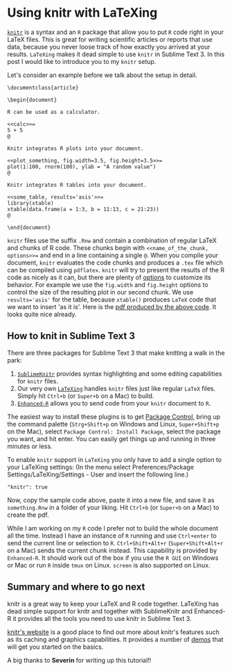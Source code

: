 # Using knitr with LaTeXing

[`knitr`][knitr] is a syntax and an `R` package that allow you to put `R` code right in your LaTeX files. This is great for writing scientific articles or reports that use data, because you never loose track of how exactly you arrived at your results. `LaTeXing` makes it dead simple to use `knitr` in Sublime Text 3. In this post I would like to introduce you to my `knitr` setup.

Let's consider an example before we talk about the setup in detail.

	\documentclass{article}

	\begin{document}

	R can be used as a calculator.

	<<calc>>=
	5 + 5
	@

	Knitr integrates R plots into your document.

	<<plot_something, fig.width=3.5, fig.height=3.5>>=
	plot(1:100, rnorm(100), ylab = "A random value")
	@

	Knitr integrates R tables into your document.

	<<some_table, results='asis'>>=
	library(xtable)
	xtable(data.frame(a = 1:3, b = 11:13, c = 21:23))
	@

	\end{document}

`knitr` files use the suffix `.Rnw` and contain a combination of regular LaTeX and chunks of R code. These chunks begin with `<<name_of_the_chunk, options>>=` and end in a line containing a single `@`. When you compile your document, `knitr` evaluates the code chunks and produces a `.tex` file which can be compiled using `pdflatex`. `knitr` will try to present the results of the R code as nicely as it can, but there are plenty of [options][knitr_options] to customize its behavior. For example we use the `fig.width` and `fig.height` options to control the size of the resulting plot in our second chunk. We use `results='asis'` for the table, because `xtable()` produces `LaTeX` code that we want to insert 'as it is'. Here is the [pdf produced by the above code][knitr_example]. It looks quite nice already.

## How to knit in Sublime Text 3

There are three packages for Sublime Text 3 that make knitting a walk in the
park:

1. [`SublimeKnitr`][sublime_knitr] provides syntax highlighting and some editing capabilities for `knitr` files.
2. Our very own [`LaTeXing`][latexing] handles `knitr` files just like regular `LaTeX` files. Simply hit `Ctrl+b` (or `Super+b` on a Mac) to build.
3. [`Enhanced-R`][enhanced_r] allows you to send code from your `knitr` document to `R`.

The easiest way to install these plugins is to get [Package Control][pc], bring up the command palette (`Strg+Shift+p` on Windows and Linux, `Super+Shift+p` on the Mac), select `Package Control: Install Package`, select the package you want, and hit enter. You can easily get things up and running in three minutes or less.

To enable `knitr` support in `LaTeXing` you only have to add a single option to your LaTeXing settings: (In the menu select Preferences/Package Settings/LaTeXing/Settings - User and insert the following line.)

	"knitr": true

Now, copy the sample code above, paste it into a new file, and save it as `something.Rnw` in a folder of your liking. Hit `Ctrl+b` (or `Super+b` on a Mac) to create the pdf.

While I am working on my `R` code I prefer not to build the whole document all the time. Instead I have an instance of `R` running and use `Ctrl+enter` to send the current line or selection to `R`. `Ctrl+Shift+Alt+r` (`Super+Shift+Alt+r` on a Mac) sends the current chunk instead. This capability is provided by `Enhanced-R`. It should work out of the box if you use the `R GUI` on Windows or Mac or run `R` inside `tmux` on Linux. `screen` is also supported on Linux.

## Summary and where to go next

knitr is a great way to keep your LaTeX and R code together. LaTeXing
has dead simple support for knitr and together with SublimeKnitr and
Enhanced-R it provides all the tools you need to use knitr in Sublime Text 3.

[knitr's website][knitr] is a good place to find out
more about knitr's features such as its caching and graphics
capabilities. It provides a number of
[demos][knitr_demos] that will get you started on the
basics.

A big thanks to **Severin** for writing up this tutorial!!

[knitr]: http://yihui.name/knitr/
[knitr_demos]: http://yihui.name/knitr/demos
[knitr_example]: files/knitr_example.pdf
[knitr_options]: http://yihui.name/knitr/options
[sublime_knitr]: https://github.com/andrewheiss/SublimeKnitr
[latexing]: http://www.latexing.com/
[enhanced_r]: https://github.com/randy3k/Enhanced-R
[pc]: https://sublime.wbond.net/installation
